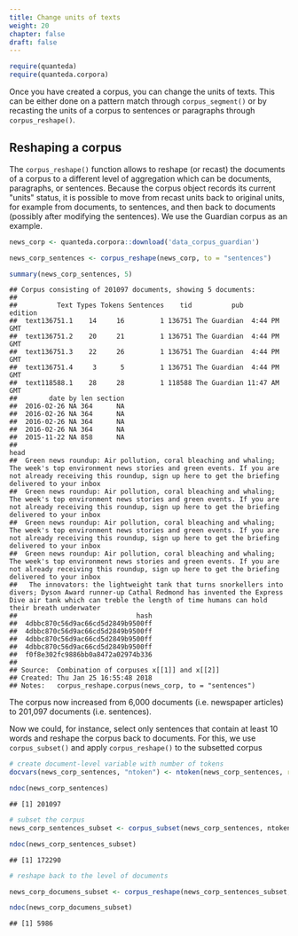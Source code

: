 ```yaml
---
title: Change units of texts
weight: 20
chapter: false
draft: false
---
```




```r
require(quanteda)
require(quanteda.corpora)
```

Once you have created a corpus, you can change the units of texts. This can be either done on a pattern match through `corpus_segment()` or by recasting the units of a corpus to sentences or paragraphs through `corpus_reshape()`.


## Reshaping a corpus

The `corpus_reshape()` function allows to reshape (or recast) the documents of a corpus to a different level of aggregation which can be documents, paragraphs, or sentences. Because the corpus object records its current "units" status, it is possible to move from recast units back to original units, for example from documents, to sentences, and then back to documents (possibly after modifying the sentences). We use the Guardian corpus as an example.


```r
news_corp <- quanteda.corpora::download('data_corpus_guardian')

news_corp_sentences <- corpus_reshape(news_corp, to = "sentences")

summary(news_corp_sentences, 5)
```

```
## Corpus consisting of 201097 documents, showing 5 documents:
## 
##          Text Types Tokens Sentences    tid          pub      edition
##  text136751.1    14     16         1 136751 The Guardian  4:44 PM GMT
##  text136751.2    20     21         1 136751 The Guardian  4:44 PM GMT
##  text136751.3    22     26         1 136751 The Guardian  4:44 PM GMT
##  text136751.4     3      5         1 136751 The Guardian  4:44 PM GMT
##  text118588.1    28     28         1 118588 The Guardian 11:47 AM GMT
##        date by len section
##  2016-02-26 NA 364      NA
##  2016-02-26 NA 364      NA
##  2016-02-26 NA 364      NA
##  2016-02-26 NA 364      NA
##  2015-11-22 NA 858      NA
##                                                                                                                                                                                                                               head
##  Green news roundup: Air pollution, coral bleaching and whaling; The week's top environment news stories and green events. If you are not already receiving this roundup, sign up here to get the briefing delivered to your inbox
##  Green news roundup: Air pollution, coral bleaching and whaling; The week's top environment news stories and green events. If you are not already receiving this roundup, sign up here to get the briefing delivered to your inbox
##  Green news roundup: Air pollution, coral bleaching and whaling; The week's top environment news stories and green events. If you are not already receiving this roundup, sign up here to get the briefing delivered to your inbox
##  Green news roundup: Air pollution, coral bleaching and whaling; The week's top environment news stories and green events. If you are not already receiving this roundup, sign up here to get the briefing delivered to your inbox
##   The innovators: the lightweight tank that turns snorkellers into divers; Dyson Award runner-up Cathal Redmond has invented the Express Dive air tank which can treble the length of time humans can hold their breath underwater
##                              hash
##  4dbbc870c56d9ac66cd5d2849b9500ff
##  4dbbc870c56d9ac66cd5d2849b9500ff
##  4dbbc870c56d9ac66cd5d2849b9500ff
##  4dbbc870c56d9ac66cd5d2849b9500ff
##  f0f8e302fc9886bb0a8472a02974b336
## 
## Source:  Combination of corpuses x[[1]] and x[[2]]
## Created: Thu Jan 25 16:55:48 2018
## Notes:   corpus_reshape.corpus(news_corp, to = "sentences")
```

The corpus now increased from 6,000 documents (i.e. newspaper articles) to 201,097 documents (i.e. sentences).

Now we could, for instance, select only sentences that contain at least 10 words and reshape the corpus back to documents. For this, we use `corpus_subset()` and apply `corpus_reshape()` to the subsetted corpus


```r
# create document-level variable with number of tokens
docvars(news_corp_sentences, "ntoken") <- ntoken(news_corp_sentences, remove_punct = TRUE)

ndoc(news_corp_sentences)
```

```
## [1] 201097
```

```r
# subset the corpus
news_corp_sentences_subset <- corpus_subset(news_corp_sentences, ntoken >= 10)

ndoc(news_corp_sentences_subset)
```

```
## [1] 172290
```

```r
# reshape back to the level of documents

news_corp_documens_subset <- corpus_reshape(news_corp_sentences_subset, to = "documents")

ndoc(news_corp_documens_subset)
```

```
## [1] 5986
```


